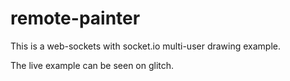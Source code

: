 # remote-painter
 
This is a web-sockets with socket.io multi-user drawing example. 

The live example can be seen on glitch.   
